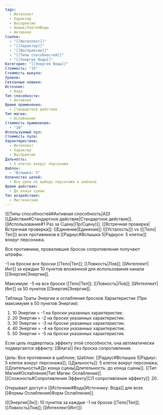 ```yaml
---
tags:
  - Интеллект
  - Характер
  - Восприятие
  - Навык/ЭнегияВоды
  - Активная
Ссылки:
  - "[[Интеллект]]"
  - "[[Характер]]"
  - "[[Восприятие]]"
  - "[[Типы способностей]]"
  - "[[Энергия Воды]]"
Категория: "[[Энергия Воды]]"
Стоимость: "15"
Стоимость выкупа: 
Уровни: 
Связанные навыки: 
Источник:
  - Вода
Тип способности:
  - Активная
Время применения:
  - Стандартное действие
Тип магии:
  - Ослабление
Стоимость применения:
  - "10"
Используемый пул: 
Стоимость пула: 
Характеристики:
  - Интеллект
  - Характер
  - Восприятие
Дальность:
  - 5 клеток вокруг персонажа
Шаблон:
  - "Вспышка: 5"
Количество целей:
  - Все цели по выбору персонажа в шаблоне
Время действия:
  - До конца сцены
Тип воздействия:
  - Мистический
---
```

([[Типы способностей#Активная способность|А]]) [[Действия#Стандартное действие|Стандартное действие]]. [[Использование#1 Раз за Сцену|(1р/Сцену)]]. [[Встречная проверка|Встречная проверка]]: [[Единение|Единения]] ([[Усталость]]) vs ([[Тело|Тел]]) всех противников в [[Радиус#Вспышка 5|Радиусе: 5 клеток]] вокруг персонажа. 

Все противники, провалившие бросок сопротивления получают штрафы. 

-1 на броски все броски [[Тело|Тел]]; [[Ловкость|Лов]]; [[Интеллект|Инт]] за каждые 10 пунктов вложенной для использования канала [[Энергия|Энергии]].

Максимум: -5 на все броски [[Тело|Тел]]; [[Ловкость|Лов]]; [[Интеллект|Инт]] за 50 пунктов [[Энергия|Энергии]]. 

Таблица Траты Энергии и ослабления бросков Характеристик
(При максимуме в 50 пунктов Энергии):

1. 10 Энергии = -1 на броски указанных характеристик.
2. 20 Энергии = -2 на броски указанных характеристик.
3. 30 Энергии = -3 на броски указанных характеристик.
4. 40 Энергии = -4 на броски указанных характеристик.
5. 50 Энергии = -5 на броски указанных характеристик.

Если цель подверглась эффекту этой способности, она автоматически подвергается эффекту: [[Влага]] без броска сопротивления. 

Цель: Все противники в шаблоне; Шаблон: [[Радиус#Вспышка 5|Радиус: 5 клеток вокруг персонажа]]; [[Дальность]]: 5 клеток вокруг персонажа; [[Длительность#До конца сцены|Длительность: до конца сцены]]. [[Тип Магии#Ослабление|Тип Магии: Ослабление]]. [[Сложность#Cопротивления Эффекту|СЛ сопротивления эффекту]]: 20.

Открывает доступ к [[Источник#Вода|Источнику: Вода]] для всех [[Формы Ослабления|Форм Ослабления]]. 

([[Энергия|Эн]]: 10 пунктов за каждые -1 на броски [[Тело|Тел]]; [[Ловкость|Лов]]; [[Интеллект|Инт]])